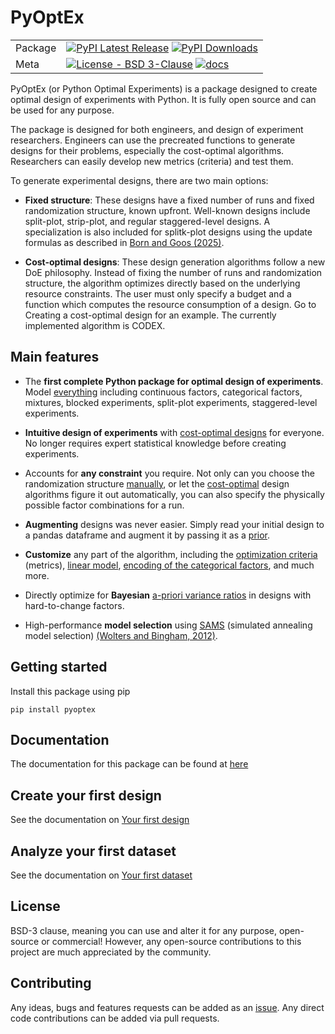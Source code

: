 # PyOptEx

| | |
| --- | --- |
| Package | [![PyPI Latest Release](https://img.shields.io/pypi/v/pyoptex.svg)](https://pypi.org/project/pyoptex/) [![PyPI Downloads](https://img.shields.io/pypi/dm/pyoptex.svg?label=PyPI%20downloads)](https://pypi.org/project/pyoptex/) |
| Meta | [![License - BSD 3-Clause](https://img.shields.io/pypi/l/pyoptex.svg)](https://github.com/mborn1/pyoptex/blob/main/LICENSE) [![docs](https://img.shields.io/readthedocs/pyoptex)](https://pyoptex.readthedocs.io/en/latest/) |


PyOptEx (or Python Optimal Experiments) is a package designed to create optimal design of experiments with Python. It is fully open source and can be used for any purpose.

The package is designed for both engineers, and design of experiment researchers. Engineers can use the precreated functions to generate designs for their problems,
especially the cost-optimal algorithms. Researchers can easily develop new metrics (criteria) and test them.

To generate experimental designs, there are two main options:

* **Fixed structure**: These designs have a fixed number of runs and fixed randomization
  structure, known upfront. Well-known designs include split-plot, strip-plot, and 
  regular staggered-level designs. A specialization is also included for splitk-plot
  designs using the update formulas as described in 
  [Born and Goos (2025)](https://www.sciencedirect.com/science/article/pii/S0167947324001129).

* **Cost-optimal designs**: These design generation algorithms follow a new 
  DoE philosophy. 
  Instead of fixing the number of runs and randomization structure, the algorithm 
  optimizes directly based on the underlying resource constraints. The user must only 
  specify a budget and a function which computes the resource consumption of a design. 
  Go to Creating a cost-optimal design for an example. The currently implemented 
  algorithm is CODEX.

## Main features

* The **first complete Python package for optimal design of experiments**. Model
  [everything](https://pyoptex.readthedocs.io/en/latest/_docs/doe/example_scenarios.html#example-scenarios) including continuous factors, categorical factors, 
  mixtures, blocked experiments, split-plot experiments, staggered-level experiments.

* **Intuitive design of experiments** with 
  [cost-optimal designs](https://pyoptex.readthedocs.io/en/latest/_docs/doe/quickstart.html#qc-cost) 
  for everyone. No longer requires expert statistical knowledge before creating
  experiments.

* Accounts for **any constraint** you require. Not only can you choose 
  the randomization structure 
  [manually](https://pyoptex.readthedocs.io/en/latest/_docs/doe/quickstart.html#qc-other-fixed), 
  or let the 
  [cost-optimal](https://pyoptex.readthedocs.io/en/latest/_docs/doe/quickstart.html#qc-cost) 
  design algorithms figure it out automatically, you can also specify the physically 
  possible factor combinations for a run.

* **Augmenting** designs was never easier. Simply read your initial design 
  to a pandas dataframe and augment it by passing it as a 
  [prior](https://pyoptex.readthedocs.io/en/latest/_docs/doe/customization.html#cust-augment).

* **Customize** any part of the algorithm, including the 
  [optimization criteria](https://pyoptex.readthedocs.io/en/latest/_docs/doe/customization.html#cust-metric) (metrics), 
  [linear model](https://pyoptex.readthedocs.io/en/latest/_docs/doe/customization.html#cust-model), 
  [encoding of the categorical factors](https://pyoptex.readthedocs.io/en/latest/_docs/doe/customization.html#cust-cat-encoding), 
  and much more.

* Directly optimize for **Bayesian** 
  [a-priori variance ratios](https://pyoptex.readthedocs.io/en/latest/_docs/doe/customization.html#cust-bayesian-ratio)
  in designs with hard-to-change factors.

* High-performance **model selection** using 
  [SAMS](https://pyoptex.readthedocs.io/en/latest/_docs/analysis/customization.html#a-cust-sams)
   (simulated annealing model selection)
  [(Wolters and Bingham, 2012)](https://www.tandfonline.com/doi/abs/10.1198/TECH.2011.08157).

## Getting started

Install this package using pip

```
pip install pyoptex
```

## Documentation
The documentation for this package can be found at [here](https://pyoptex.readthedocs.io/en/latest/)

## Create your first design
See the documentation on [Your first design](https://pyoptex.readthedocs.io/en/latest/_docs/doe/quickstart.html)

## Analyze your first dataset
See the documentation on [Your first dataset](https://pyoptex.readthedocs.io/en/latest/_docs/analysis/quickstart.html)

## License
BSD-3 clause, meaning you can use and alter it for any purpose,
open-source or commercial!
However, any open-source contributions to this project are much
appreciated by the community.

## Contributing
Any ideas, bugs and features requests can be added as an [issue](https://github.com/mborn1/pyoptex/issues). Any direct code contributions can be added via pull requests.
